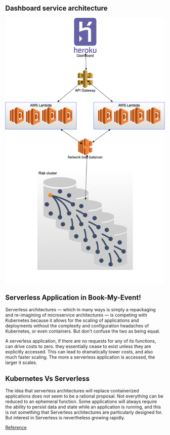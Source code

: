 
## Dashboard service architecture

![Serverless architecture](../images/dashboard-service.png)

## Serverless Application in Book-My-Event!

Serverless architectures — which in many ways is simply a repackaging and re-imagining of microservice architectures — is competing with Kubernetes because it allows for the scaling of applications and deployments without the complexity and configuration headaches of Kubernetes, or even containers. But don’t confuse the two as being equal.

A serverless application, if there are no requests for any of its functions, can drive costs to zero. they essentially cease to exist unless they are explicitly accessed. This can lead to dramatically lower costs, and also much faster scaling. The more a serverless application is accessed, the larger it scales.

## Kubernetes Vs Serverless

The idea that serverless architectures will replace containerized applications does not seem to be a rational proposal. Not everything can be reduced to an ephemeral function. Some applications will always require the ability to persist data and state while an application is running, and this is not something that Serverless architectures are particularly designed for. But interest in Serverless is nevertheless growing rapidly.

[Reference](https://thenewstack.io/why-serverless-vs-kubernetes-isnt-a-real-debate/)
